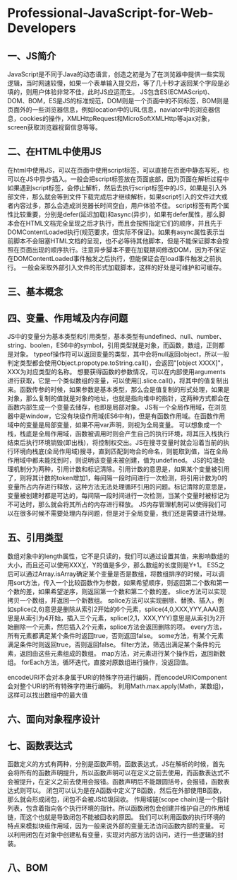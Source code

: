 # Professional-JavaScript-for-Web-Developers 

## 一、JS简介
JavaScript是不同于Java的动态语言，创造之初是为了在浏览器中提供一些实现逻辑，当时网速较慢，如果一个表单输入提交后，等了几十秒才返回某个字段是必填的，则用户体验非常不佳，此时JS应运而生。
JS包含ES(ECMAScript)、DOM、BOM，ES是JS的标准规范，DOM则是一个页面中的不同标签，BOM则是页面外的一些浏览器信息，例如location中的URL信息，naviator中的浏览器信息，cookies的操作，XMLHttpRequest和MicroSoftXMLHttp等ajax对象，screen获取浏览器视窗信息等等。

## 二、在HTML中使用JS
在html中使用JS，可以在页面中使用script标签，可以直接在页面中静态写死，也可以在JS中异步插入。一般会把script标签放在页面底部，因为页面在解析过程中如果遇到script标签，会停止解析，然后去执行script标签中的JS，如果是引入外部文件，那么就会等到文件下载完成后才继续解析，如果script引入的文件过大或者内容过多，那么会造成浏览器长时间空白，用户体验不佳。
script标签有两个属性比较重要，分别是defer(延迟加载)和async(异步)，如果有defer属性，那么脚本会在HTML文档完全呈现之后才执行，而且会按照指定它们的顺序，并且先于DOMContentLoaded执行(规范要求，但实际不保证)。如果有async属性表示当前脚本不会阻塞HTML文档的呈现，也不必等待其他脚本，但是不能保证脚本会按照在页面出现的顺序执行。注意异步脚本不要在加载期间修改DOM，因为不保证在DOMContentLoaded事件触发之后执行，但能保证会在load事件触发之前执行。
一般会采取外部引入文件的形式加载脚本，这样的好处是可维护和可缓存。

## 三、基本概念

## 四、变量、作用域及内存问题
JS中的变量分为基本类型和引用类型，基本类型有undefined、null、number、string、boolen，ES6中的symbol，引用类型就是对象，而函数，数组，正则都是对象。
typeof操作符可以返回变量的类型，其中会将null返回object，所以一般判定类型都会使用Object.propotype.toString.call()，会返回"[object XXXX]"，XXX为对应类型的名称。
想要获得函数的参数情况，可以在内部使用arguments进行获取，它是一个类似数组的变量，可以使用[].slice.call()，将其中的值复制出来。函数传参的时候，如果参数是基本类型，那么会是值复制的形式处理，如果是对象，那么复制的值就是对象的地址，也就是指向堆中的指针，这两种方式都会在函数内部生成一个变量去储存，也即是局部对象。
JS有一个全局作用域，在浏览器中是window，它没有块级作用域(ES6中有)，但是有函数作用域。在函数作用域中的变量是局部变量，如果不用var声明，则视为全局变量。
可以想象成一个栈，栈底是全局作用域，函数被调用时则会产生自己的执行环境，将其压入栈执行结束后执行环境销毁(即出栈)，将控制权交出。JS在搜寻变量时就会沿着当前的执行环境向栈底(全局作用域)搜寻，直到匹配到吻合的命名，则能取到值，当在全局作用域中都未能找到时，则说明该变量未被创建，值为undefined。
JS的垃圾处理机制分为两种，引用计数和标记清除。引用计数的意思是，如果某个变量被引用了，则将其计数的token增加1，每间隔一段时间进行一次检测，将引用计数为0的变量所占内存进行释放，这种方法无法处理循环引用的问题。标记清除的意思是，变量被创建时都是可达的，每间隔一段时间进行一次检测，当某个变量时被标记为不可达时，那么就会将其所占的内存进行释放。
JS内存管理机制可以使得我们可以在很多时候不需要处理内存问题，但是对于全局变量，我们还是需要进行处理。

## 五、引用类型
数组对象中的length属性，它不是只读的，我们可以通过设置其值，来影响数组的大小，而且还可以使用XXX[Y](其中Y是number)，Y的值是多少，那么数组的长度则是Y+1。
ES5之后可以通过Array.isArray确定某个变量是否是数组，将数组排序的时候，可以调用sort方法，传入一个比较函数作为参数，如果希望顺序，则返回第二个数和第一个数的差，如果希望逆序，则返回第一个数和第二个数的差。
slice方法可以实现拷贝一个数组，并返回一个新数组。
splice方法可以实现删除、替换、插入，例如splice(2,6)意思是删除从索引2开始的6个元素，splice(4,0,XXX,YYY,AAA)意思是从索引为4开始，插入三个元素，splice(2,1，XXX,YYY)意思是从索引为2开始删除一个元素，然后插入2个元素，splice方法会返回删除的项。
every方法，所有元素都满足某个条件时返回true，否则返回false。
some方法，有某个元素满足条件时则返回true，否则返回false。
filter方法，筛选出满足某个条件的元素，返回由这些元素组成的数组。
map方法，对元素进行某个操作后，返回新数组。
forEach方法，循环迭代，直接对原数组进行操作，没返回值。

encodeURI不会对本身属于URI的特殊字符进行编码，而encodeURIComponent会对整个URI的所有特殊字符进行编码。
利用Math.max.apply(Math，某数组)，这样可以找出数组中的最大值

## 六、面向对象程序设计

## 七、函数表达式
函数定义的方式有两种，分别是函数声明，函数表达式，JS在解析的时候，首先会将所有的函数声明提升，所以函数声明可以在定义之前去使用，而函数表达式不会被提升，在定义之前去使用会报错。函数声明后不能跟圆括号，会报错，函数表达式则可以。
闭包可以认为是在A函数中定义了B函数，然后在外部使用B函数，那么就会形成闭包，闭包不会被JS垃圾回收。
作用域链(scope chain)是一个指针列表，包含着指向各个执行环境的指针。所以函数闭包会创建并维护自己的作用域链，而这个也就是导致闭包不能被回收的原因。
我们可以利用函数的执行环境的特点来模拟块级作用域，因为一般来说外部的变量无法访问函数内部的变量。
可以利用闭包在对象中创建私有变量，实现对内部方法的访问，进行一些逻辑的封装。

## 八、BOM
